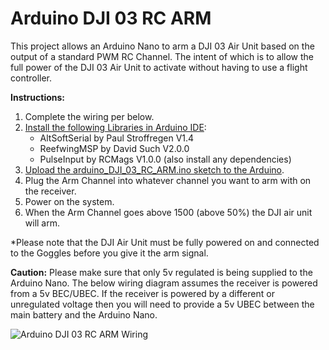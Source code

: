 # Arduino DJI 03 RC ARM

This project allows an Arduino Nano to arm a DJI 03 Air Unit based on the output of a standard PWM RC Channel. The intent of which is to allow the full power of the DJI 03 Air Unit to activate without having to use a flight controller.

**Instructions:**
1. Complete the wiring per below.
2. [Install the following Libraries in Arduino IDE](https://support.arduino.cc/hc/en-us/articles/5145457742236-Add-libraries-to-Arduino-IDE):
   - AltSoftSerial by Paul Stroffregen V1.4
   - ReefwingMSP by David Such V2.0.0
   - PulseInput by RCMags V1.0.0 (also install any dependencies)
3. [Upload the arduino_DJI_03_RC_ARM.ino sketch to the Arduino](https://support.arduino.cc/hc/en-us/articles/4733418441116-Upload-a-sketch-in-Arduino-IDE).
4. Plug the Arm Channel into whatever channel you want to arm with on the receiver.
5. Power on the system.
6. When the Arm Channel goes above 1500 (above 50%) the DJI air unit will arm.

*Please note that the DJI Air Unit must be fully powered on and connected to the Goggles before you give it the arm signal. 

**Caution:**
Please make sure that only 5v regulated is being supplied to the Arduino Nano.  The below wiring diagram assumes the receiver is powered from a 5v BEC/UBEC.  If the receiver is powered by a different or unregulated voltage then you will need to provide a 5v UBEC between the main battery and the Arduino Nano. 

![Arduino DJI 03 RC ARM Wiring](https://i.imgur.com/l8pAnhi.jpg)
